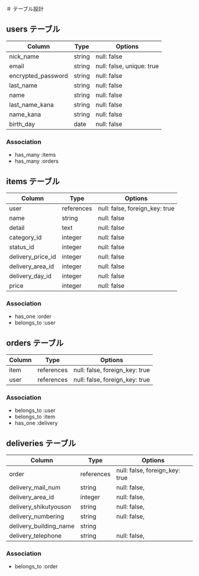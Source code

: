 ＃ テーブル設計

## users テーブル

| Column             | Type    | Options                    |
| ----------         | --------| --------------             |
| nick_name          | string  | null: false                |
| email              | string  | null: false,  unique: true |
| encrypted_password | string  | null: false                |
| last_name          | string  | null: false                |
| name               | string  | null: false                |
| last_name_kana     | string  | null: false                |
| name_kana          | string  | null: false                |
| birth_day          | date    | null: false                |

### Association

- has_many  :items
- has_many  :orders

## items テーブル

| Column                | Type        | Options         |
| ----------            | --------    | --------------  |
| user                  | references  | null: false,  foreign_key: true      |
| name                  | string      | null: false     |
| detail                | text        | null: false     |
| category_id           | integer     | null: false     |
| status_id             | integer     | null: false     |
| delivery_price_id     | integer     | null: false     |
| delivery_area_id      | integer     | null: false     |
| delivery_day_id       | integer     | null: false     |
| price                 | integer     | null: false     |

### Association

- has_one :order
- belongs_to :user

## orders テーブル

| Column                  | Type        | Options                         |
| ----------              | --------    | --------------------------------|
| item                    | references  | null: false,  foreign_key: true |
| user                    | references  | null: false,  foreign_key: true |

### Association

- belongs_to :user
- belongs_to :item
- has_one    :delivery


## deliveries テーブル

| Column                   | Type        | Options                         |
| ----------               | --------    | --------------------------------|
| order                   | references  | null: false,  foreign_key: true |
| delivery_mail_num        | string      | null: false,                    |
| delivery_area_id         | integer     | null: false,                    |
| delivery_shikutyouson    | string      | null: false,                    |
| delivery_numbering       | string      | null: false,                    |
| delivery_building_name   | string      |                                 |
| delivery_telephone       | string      | null: false,                    |


### Association

- belongs_to :order
